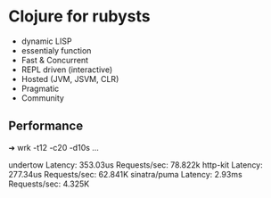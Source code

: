 # Clojure for rubysts

* dynamic LISP
* essentialy function
* Fast & Concurrent
* REPL driven (interactive)
* Hosted (JVM, JSVM, CLR)
* Pragmatic
* Community



## Performance

➜ wrk -t12 -c20 -d10s ...

undertow Latency: 353.03us Requests/sec: 78.822k
http-kit Latency: 277.34us Requests/sec: 62.841K
sinatra/puma Latency: 2.93ms Requests/sec: 4.325K
